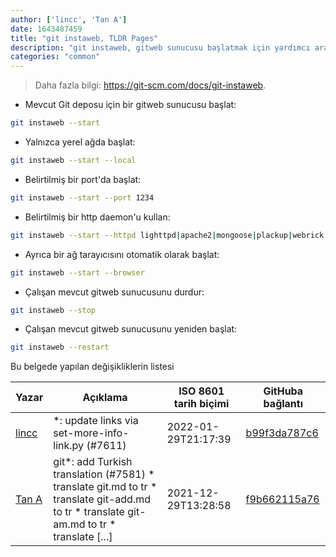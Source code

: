 ```yaml
---
author: ['lincc', 'Tan A']
date: 1643487459
title: "git instaweb, TLDR Pages"
description: "git instaweb, gitweb sunucusu başlatmak için yardımcı araç."
categories: "common"
---
```

> Daha fazla bilgi: <https://git-scm.com/docs/git-instaweb>.

- Mevcut Git deposu için bir gitweb sunucusu başlat:

```bash
git instaweb --start
```

- Yalnızca yerel ağda başlat:

```bash
git instaweb --start --local
```

- Belirtilmiş bir port'da başlat:

```bash
git instaweb --start --port 1234
```

- Belirtilmiş bir http daemon'u kullan:

```bash
git instaweb --start --httpd lighttpd|apache2|mongoose|plackup|webrick
```

- Ayrıca bir ağ tarayıcısını otomatik olarak başlat:

```bash
git instaweb --start --browser
```

- Çalışan mevcut gitweb sunucusunu durdur:

```bash
git instaweb --stop
```

- Çalışan mevcut gitweb sunucusunu yeniden başlat:

```bash
git instaweb --restart
```
Bu belgede yapılan değişikliklerin listesi


Yazar | Açıklama | ISO 8601 tarih biçimi | GitHuba bağlantı
------|-----|-----|-----
[lincc](mailto:46962923+blueskyson@users.noreply.github.com) | *: update links via set-more-info-link.py (#7611) | 2022-01-29T21:17:39 | [b99f3da787c6](https://github.com/tldr-pages/tldr/commit/b99f3da787c6f43a545b9cb5ebd8265b1367fbc4)
[Tan A](mailto:40173707+yutyo@users.noreply.github.com) | git*: add Turkish translation (#7581) * translate git.md to tr * translate git-add.md to tr * translate git-am.md to tr * translate [...] | 2021-12-29T13:28:58 | [f9b662115a76](https://github.com/tldr-pages/tldr/commit/f9b662115a765f843982cea237d608aab423e3f7)

